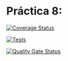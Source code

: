 # Práctica 8: 
<p>
  <a href='https://coveralls.io/github/sergiolbd/Modificaci-n-DSI-2?branch=master'><img src='https://coveralls.io/repos/github/sergiolbd/Modificaci-n-DSI-2/badge.svg?branch=master' alt='Coverage Status' /></a>

[![Tests](https://github.com/sergiolbd/Modificaci-n-DSI-2/actions/workflows/node.js.yml/badge.svg?branch=master)](https://github.com/sergiolbd/Modificaci-n-DSI-2/actions/workflows/node.js.yml)

[![Quality Gate Status](https://sonarcloud.io/api/project_badges/measure?project=sergiolbd_Modificaci-n-DSI-2&metric=alert_status)](https://sonarcloud.io/dashboard?id=sergiolbd_Modificaci-n-DSI-2)

</p>



